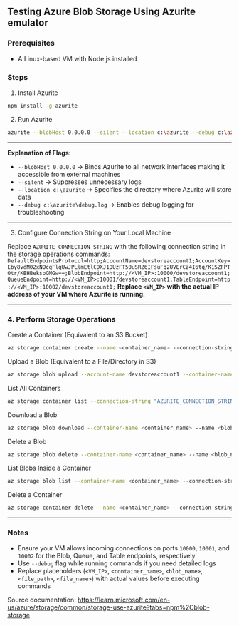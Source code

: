 ## Testing Azure Blob Storage Using Azurite emulator

### Prerequisites

- A Linux-based VM with Node.js installed

### Steps

1.  Install Azurite

```sh
npm install -g azurite
```

2.  Run Azurite

```sh
azurite --blobHost 0.0.0.0 --silent --location c:\azurite --debug c:\azurite\debug.log
```

---

**Explanation of Flags:**

- `--blobHost 0.0.0.0` → Binds Azurite to all network interfaces making it accessible from external machines
- `--silent` → Suppresses unnecessary logs
- `--location c:\azurite` → Specifies the directory where Azurite will store data
- `--debug c:\azurite\debug.log` → Enables debug logging for troubleshooting

---

3. Configure Connection String on Your Local Machine

Replace `AZURITE_CONNECTION_STRING` with the following connection string in the storage operations commands:
`DefaultEndpointsProtocol=http;AccountName=devstoreaccount1;AccountKey=Eby8vdM02xNOcqFlqUwJPLlmEtlCDXJ1OUzFT50uSRZ6IFsuFq2UVErCz4I6tq/K1SZFPTOtr/KBHBeksoGMGw==;BlobEndpoint=http://<VM_IP>:10000/devstoreaccount1;QueueEndpoint=http://<VM_IP>:10001/devstoreaccount1;TableEndpoint=http://<VM_IP>:10002/devstoreaccount1;`
**Replace `<VM_IP>` with the actual IP address of your VM where Azurite is running.**

---

### 4. Perform Storage Operations

Create a Container (Equivalent to an S3 Bucket)

```sh
az storage container create --name <container_name> --connection-string "AZURITE_CONNECTION_STRING"
```

Upload a Blob (Equivalent to a File/Directory in S3)

```sh
az storage blob upload --account-name devstoreaccount1 --container-name <container_name> --name <blob_name> --file <file_path> --connection-string "AZURITE_CONNECTION_STRING"
```

List All Containers

```sh
az storage container list --connection-string "AZURITE_CONNECTION_STRING"
```

Download a Blob

```sh
az storage blob download --container-name <container_name> --name <blob_name> --file <file_name> --connection-string "AZURITE_CONNECTION_STRING"
```

Delete a Blob

```sh
az storage blob delete --container-name <container_name> --name <blob_name> --connection-string "AZURITE_CONNECTION_STRING"
```

List Blobs Inside a Container

```sh
az storage blob list --container-name <container_name> --connection-string "AZURITE_CONNECTION_STRING"
```

Delete a Container

```sh
az storage container delete --name <container_name> --connection-string "AZURITE_CONNECTION_STRING"
```

---

### Notes

- Ensure your VM allows incoming connections on ports `10000`, `10001`, and `10002` for the Blob, Queue, and Table endpoints, respectively
- Use `--debug` flag while running commands if you need detailed logs
- Replace placeholders (`<VM_IP>`, `<container_name>`, `<blob_name>`, `<file_path>`, `<file_name>`) with actual values before executing commands

Source documentation: https://learn.microsoft.com/en-us/azure/storage/common/storage-use-azurite?tabs=npm%2Cblob-storage
